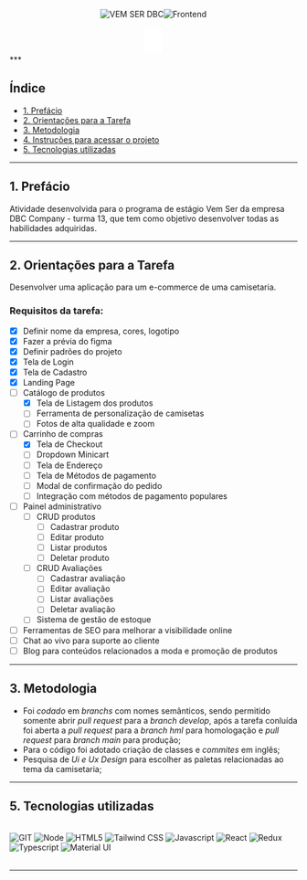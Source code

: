 <div align="center">
<p>
<img src="https://img.shields.io/badge/VEM SER DBC-0169E6?style=for-the-badge" alt="VEM SER DBC"/><img src="https://img.shields.io/badge/FRONTEND-111?style=for-the-badge" alt="Frontend"/>
</p>

<img src="./src/assets/white-logo.png" alt="logo da iShirt"/>

</div>
***

## Índice

- [1. Prefácio](#1-prefácio)
- [2. Orientações para a Tarefa](#2-orientações-para-a-tarefa)
- [3. Metodologia](#3-metodologia)
- [4. Instruções para acessar o projeto](#4-instruções-para-acessar-o-projeto)
- [5. Tecnologias utilizadas](#5-tecnologias-utilizadas)

---

## 1. Prefácio

Atividade desenvolvida para o programa de estágio Vem Ser da empresa DBC Company - turma 13, que tem como objetivo desenvolver todas as habilidades adquiridas.

---

## 2. Orientações para a Tarefa

Desenvolver uma aplicação para um e-commerce de uma camisetaria.

### Requisitos da tarefa:

- [x] Definir nome da empresa, cores, logotipo
- [x] Fazer a prévia do figma
- [x] Definir padrões do projeto
- [x] Tela de Login
- [x] Tela de Cadastro
- [x] Landing Page
- [ ] Catálogo de produtos
  - [x] Tela de Listagem dos produtos
  - [ ] Ferramenta de personalização de camisetas
  - [ ] Fotos de alta qualidade e zoom
- [ ] Carrinho de compras
  - [x] Tela de Checkout
  - [ ] Dropdown Minicart
  - [ ] Tela de Endereço
  - [ ] Tela de Métodos de pagamento
  - [ ] Modal de confirmação do pedido
  - [ ] Integração com métodos de pagamento populares
- [ ] Painel administrativo
  - [ ] CRUD produtos
    - [ ] Cadastrar produto
    - [ ] Editar produto
    - [ ] Listar produtos
    - [ ] Deletar produto
  - [ ] CRUD Avaliações
    - [ ] Cadastrar avaliação
    - [ ] Editar avaliação
    - [ ] Listar avaliações
    - [ ] Deletar avaliação
  - [ ] Sistema de gestão de estoque
- [ ] Ferramentas de SEO para melhorar a visibilidade online
- [ ] Chat ao vivo para suporte ao cliente
- [ ] Blog para conteúdos relacionados a moda e promoção de produtos

---

## 3. Metodologia

- Foi _codado_ em _branchs_ com nomes semânticos, sendo permitido somente abrir _pull request_ para a _branch develop_, após a tarefa conluída foi aberta a _pull request_ para a _branch hml_ para homologação e _pull request_ para _branch main_ para produção;
- Para o código foi adotado criação de classes e _commites_ em inglês;
- Pesquisa de _Ui e Ux Design_ para escolher as paletas relacionadas ao tema da camisetaria;

---

## 5. Tecnologias utilizadas

<div>
<br>
<img title="GIT" alt="GIT" src="https://img.shields.io/badge/GIT-E44C30?style=for-the-badge&logo=git&logoColor=white">
<img title="Node" alt="Node" src="https://img.shields.io/badge/Node.js-43853D?style=for-the-badge&logo=node.js&logoColor=white">
<img title="HTML5" alt="HTML5" src="https://img.shields.io/badge/HTML5-E34F26?style=for-the-badge&logo=html5&logoColor=white">
<img title="Tailwind CSS" alt="Tailwind CSS" src="https://img.shields.io/badge/Tailwind_CSS-38B2AC?style=for-the-badge&logo=tailwind-css&logoColor=white">
<img title="Javascript" alt="Javascript" src="https://img.shields.io/badge/JavaScript-F7DF1E?style=for-the-badge&logo=javascript&logoColor=black">
<img title="React" alt="React" src="https://img.shields.io/badge/React-20232A?style=for-the-badge&logo=react&logoColor=61DAFB">
<img title="Redux" alt="Redux" src="https://img.shields.io/badge/Redux-593D88?style=for-the-badge&logo=redux&logoColor=white">
<img title="Typescript" alt="Typescript" src="https://img.shields.io/badge/TypeScript-007ACC?style=for-the-badge&logo=typescript&logoColor=white">
<img title="Material UI" alt="Material UI" src="https://img.shields.io/badge/Material--UI-0081CB?style=for-the-badge&logo=material-ui&logoColor=white">
</div>

<br>

---
